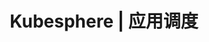 ---
title: Kubesphere | 应用调度

video: 
  snapshot: https://pek3b.qingstor.com/kubesphere-docs/png/20200206170305.png
  videoUrl: https://kubesphere-community.pek3b.qingstor.com/qkcp/lesson-27/KSCE-2020-S0001-27-Schedule-applications.mp4

---